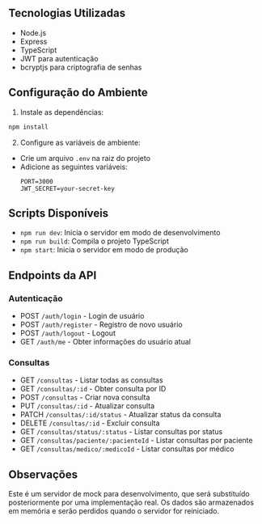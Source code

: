 ## Tecnologias Utilizadas

- Node.js
- Express
- TypeScript
- JWT para autenticação
- bcryptjs para criptografia de senhas

## Configuração do Ambiente

1. Instale as dependências:

```bash
npm install
```

2. Configure as variáveis de ambiente:

- Crie um arquivo `.env` na raiz do projeto
- Adicione as seguintes variáveis:
  ```
  PORT=3000
  JWT_SECRET=your-secret-key
  ```

## Scripts Disponíveis

- `npm run dev`: Inicia o servidor em modo de desenvolvimento
- `npm run build`: Compila o projeto TypeScript
- `npm start`: Inicia o servidor em modo de produção

## Endpoints da API

### Autenticação

- POST `/auth/login` - Login de usuário
- POST `/auth/register` - Registro de novo usuário
- POST `/auth/logout` - Logout
- GET `/auth/me` - Obter informações do usuário atual

### Consultas

- GET `/consultas` - Listar todas as consultas
- GET `/consultas/:id` - Obter consulta por ID
- POST `/consultas` - Criar nova consulta
- PUT `/consultas/:id` - Atualizar consulta
- PATCH `/consultas/:id/status` - Atualizar status da consulta
- DELETE `/consultas/:id` - Excluir consulta
- GET `/consultas/status/:status` - Listar consultas por status
- GET `/consultas/paciente/:pacienteId` - Listar consultas por paciente
- GET `/consultas/medico/:medicoId` - Listar consultas por médico

## Observações

Este é um servidor de mock para desenvolvimento, que será substituído posteriormente por uma implementação real. Os dados são armazenados em memória e serão perdidos quando o servidor for reiniciado.
